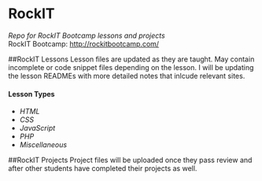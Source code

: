 # RockIT  
*Repo for RockIT Bootcamp lessons and projects*  
RockIT Bootcamp: http://rockitbootcamp.com/ 

##RockIT Lessons
Lesson files are updated as they are taught. May contain incomplete or code snippet files depending on the lesson. I will be updating the lesson READMEs with more detailed notes that inlcude relevant sites.

#### Lesson Types
- *HTML*
- *CSS*
- *JavaScript*
- *PHP*
- *Miscellaneous*

##RockIT Projects
Project files will be uploaded once they pass review and after other students have completed their projects as well.


